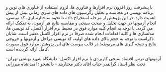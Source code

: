 با پيشرفت روز افزون نرم افزارها و فناوري ها، لزوم استفاده از فناوري هاي نوين و برنامه نويسي در محاسبه و تحليل رگرسيون هاي داده هاي سري زماني بيش از پيش اهميت دارد. 
در اين پژوهش از مرحله استخراج داده تا نحوه ساختارسازي، کد نويسي، انجام آزمونها در جهت تحليل و صحت سنجي و مقايسه نتايج هر آزمون، به تفکيک ارائه مي گردد. با توجه به انجام کليه موارد فوق در محيط نرم افزار اکسل، کد نويسي ها، مدلسازي ها و کليه اقدامات انجام شده صرفا در نرم افزار اکسل معتبر است.
شايان ذکراست با توجه به حجم بالاي داده هاي اوليه، کد نويسي مراحل و آزمونها و خروجي نتايج و نتيجه گيري هاي مربوطه؛ در قالب پيوست هاي اين پژوهش موارد فوق بصورت کامل ارائه گرديده است.


آزمونهای درس اقتصاد سنجی کاربردی با نرم افزار اکسل- دانشگاه شهید بهشتی تهران- تحت نظر استاد گرانقدر جناب آقای دکتر مختاربند - دانشجو : امید شاه میرزایی


